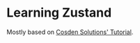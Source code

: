 # Learning Zustand

Mostly based on [Cosden Solutions' Tutorial](https://www.youtube.com/watch?v=_ngCLZ5Iz-0).
